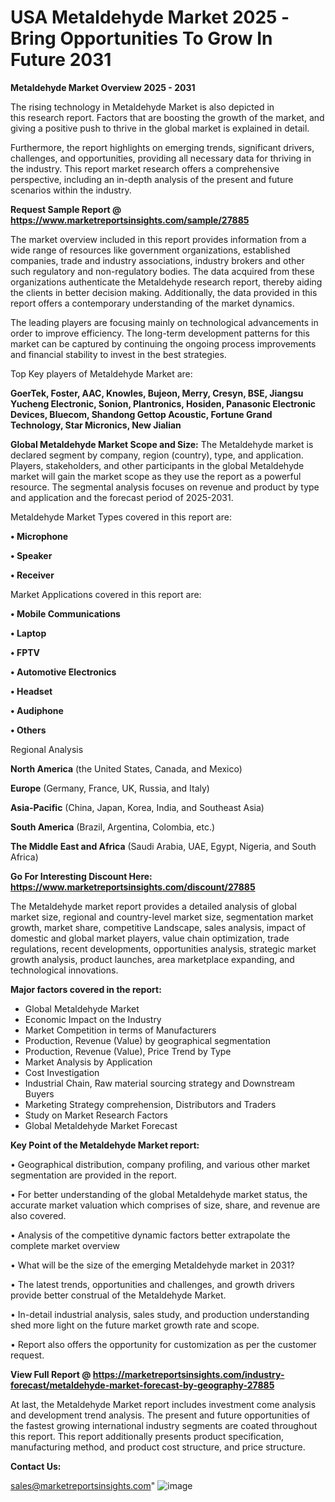# USA Metaldehyde Market 2025 -Bring Opportunities To Grow In Future 2031

<Strong> Metaldehyde Market Overview 2025 - 2031</strong>

The rising technology in Metaldehyde Market is also depicted in this research report. Factors that are boosting the growth of the market, and giving a positive push to thrive in the global market is explained in detail.

Furthermore, the report highlights on emerging trends, significant drivers, challenges, and opportunities, providing all necessary data for thriving in the industry. This report market research offers a comprehensive perspective, including an in-depth analysis of the present and future scenarios within the industry.

<strong>Request Sample Report @ <a href=https://www.marketreportsinsights.com/sample/27885>https://www.marketreportsinsights.com/sample/27885</a></strong>

The market overview included in this report provides information from a wide range of resources like government organizations, established companies, trade and industry associations, industry brokers and other such regulatory and non-regulatory bodies. The data acquired from these organizations authenticate the Metaldehyde research report, thereby aiding the clients in better decision making. Additionally, the data provided in this report offers a contemporary understanding of the market dynamics.

The leading players are focusing mainly on technological advancements in order to improve efficiency. The long-term development patterns for this market can be captured by continuing the ongoing process improvements and financial stability to invest in the best strategies.

Top Key players of Metaldehyde Market are:

<strong>GoerTek, Foster, AAC, Knowles, Bujeon, Merry, Cresyn, BSE, Jiangsu Yucheng Electronic, Sonion, Plantronics, Hosiden, Panasonic Electronic Devices, Bluecom, Shandong Gettop Acoustic, Fortune Grand Technology, Star Micronics, New Jialian</strong>

<strong><b>Global Metaldehyde Market Scope and Size:</b></strong>
The Metaldehyde market is declared segment by company, region (country), type, and application. Players, stakeholders, and other participants in the global Metaldehyde market will gain the market scope as they use the report as a powerful resource. The segmental analysis focuses on revenue and product by type and application and the forecast period of 2025-2031.

Metaldehyde Market Types covered in this report are:

<strong>• Microphone

• Speaker

• Receiver</strong>

Market Applications covered in this report are:

<strong>• Mobile Communications

• Laptop

• FPTV

• Automotive Electronics

• Headset

• Audiphone

• Others</strong> 

Regional Analysis

<strong>North America</strong> (the United States, Canada, and Mexico)

<strong>Europe</strong> (Germany, France, UK, Russia, and Italy)

<strong>Asia-Pacific</strong> (China, Japan, Korea, India, and Southeast Asia)

<strong>South America</strong> (Brazil, Argentina, Colombia, etc.)

<strong>The Middle East and Africa</strong> (Saudi Arabia, UAE, Egypt, Nigeria, and South Africa)

<strong>Go For Interesting Discount Here: <a href=https://www.marketreportsinsights.com/discount/27885>https://www.marketreportsinsights.com/discount/27885</a></strong>

The Metaldehyde market report provides a detailed analysis of global market size, regional and country-level market size, segmentation market growth, market share, competitive Landscape, sales analysis, impact of domestic and global market players, value chain optimization, trade regulations, recent developments, opportunities analysis, strategic market growth analysis, product launches, area marketplace expanding, and technological innovations.

<strong><b>Major factors covered in the report:</b></strong>
<ul>
  <li>Global Metaldehyde Market </li>
  <li>Economic Impact on the Industry</li>
  <li>Market Competition in terms of Manufacturers</li>
  <li>Production, Revenue (Value) by geographical segmentation</li>
  <li>Production, Revenue (Value), Price Trend by Type</li>
  <li>Market Analysis by Application</li>
  <li>Cost Investigation</li>
  <li>Industrial Chain, Raw material sourcing strategy and Downstream Buyers</li>
  <li>Marketing Strategy comprehension, Distributors and Traders</li>
  <li>Study on Market Research Factors</li>
  <li>Global Metaldehyde Market Forecast</li>
</ul>

<strong><b>Key Point of the Metaldehyde Market report:</b></strong>

• Geographical distribution, company profiling, and various other market segmentation are provided in the report.

• For better understanding of the global Metaldehyde market status, the accurate market valuation which comprises of size, share, and revenue are also covered.

• Analysis of the competitive dynamic factors better extrapolate the complete market overview

• What will be the size of the emerging Metaldehyde market in 2031?

• The latest trends, opportunities and challenges, and growth drivers provide better construal of the Metaldehyde Market.

• In-detail industrial analysis, sales study, and production understanding shed more light on the future market growth rate and scope.

• Report also offers the opportunity for customization as per the customer request.

<strong><b>View Full Report @ <a href=https://marketreportsinsights.com/industry-forecast/metaldehyde-market-forecast-by-geography-27885>https://marketreportsinsights.com/industry-forecast/metaldehyde-market-forecast-by-geography-27885</a></b></strong>


At last, the Metaldehyde Market report includes investment come analysis and development trend analysis. The present and future opportunities of the fastest growing international industry segments are coated throughout this report. This report additionally presents product specification, manufacturing method, and product cost structure, and price structure.

<strong>Contact Us:</strong>

sales@marketreportsinsights.com"
![image](https://github.com/user-attachments/assets/79c6b94b-544a-4072-9cd8-6f93453f5c5a)
